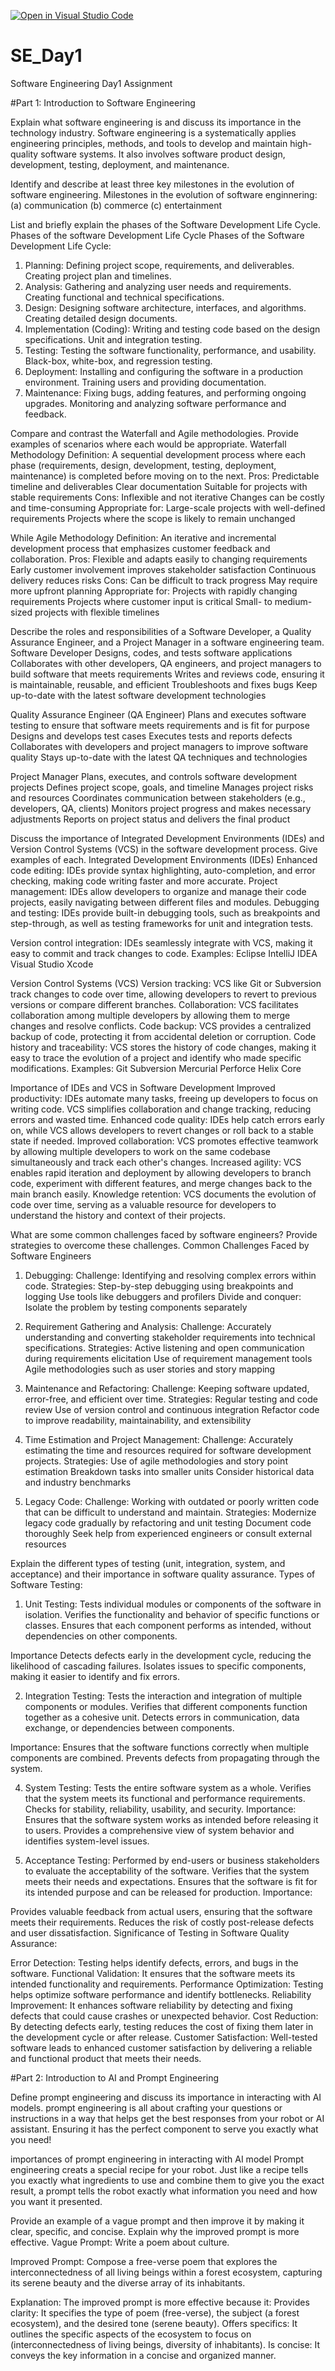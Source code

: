 [![Open in Visual Studio Code](https://classroom.github.com/assets/open-in-vscode-2e0aaae1b6195c2367325f4f02e2d04e9abb55f0b24a779b69b11b9e10269abc.svg)](https://classroom.github.com/online_ide?assignment_repo_id=15568782&assignment_repo_type=AssignmentRepo)
# SE_Day1
Software Engineering Day1 Assignment

#Part 1: Introduction to Software Engineering

Explain what software engineering is and discuss its importance in the technology industry.
Software engineering is a systematically applies engineering principles, methods, and tools to develop and maintain high-quality software systems. It also involves software product design, development, testing, deployment, and maintenance.


Identify and describe at least three key milestones in the evolution of software engineering.
Milestones in the evolution of software enginnering:
(a) communication 
(b) commerce 
(c) entertainment





List and briefly explain the phases of the Software Development Life Cycle.
Phases of the software Development Life Cycle
Phases of the Software Development Life Cycle:

1. Planning:
Defining project scope, requirements, and deliverables.
Creating project plan and timelines.
2. Analysis:
Gathering and analyzing user needs and requirements.
Creating functional and technical specifications.
3. Design:
Designing software architecture, interfaces, and algorithms.
Creating detailed design documents.
4. Implementation (Coding):
Writing and testing code based on the design specifications.
Unit and integration testing.
5. Testing:
Testing the software functionality, performance, and usability.
Black-box, white-box, and regression testing.
6. Deployment:
Installing and configuring the software in a production environment.
Training users and providing documentation.
7. Maintenance:
Fixing bugs, adding features, and performing ongoing upgrades.
Monitoring and analyzing software performance and feedback.

Compare and contrast the Waterfall and Agile methodologies. Provide examples of scenarios where each would be appropriate.
Waterfall Methodology
Definition: A sequential development process where each phase (requirements, design, development, testing, deployment, maintenance) is completed before moving on to the next.
Pros:
Predictable timeline and deliverables
Clear documentation
Suitable for projects with stable requirements
Cons:
Inflexible and not iterative
Changes can be costly and time-consuming
Appropriate for:
Large-scale projects with well-defined requirements
Projects where the scope is likely to remain unchanged

While Agile Methodology
Definition: An iterative and incremental development process that emphasizes customer feedback and collaboration.
Pros:
Flexible and adapts easily to changing requirements
Early customer involvement improves stakeholder satisfaction
Continuous delivery reduces risks
Cons:
Can be difficult to track progress
May require more upfront planning
Appropriate for:
Projects with rapidly changing requirements
Projects where customer input is critical
Small- to medium-sized projects with flexible timelines


Describe the roles and responsibilities of a Software Developer, a Quality Assurance Engineer, and a Project Manager in a software engineering team.
Software Developer
Designs, codes, and tests software applications
Collaborates with other developers, QA engineers, and project managers to build software that meets requirements
Writes and reviews code, ensuring it is maintainable, reusable, and efficient
Troubleshoots and fixes bugs
Keep up-to-date with the latest software development technologies

Quality Assurance Engineer (QA Engineer)
Plans and executes software testing to ensure that software meets requirements and is fit for purpose
Designs and develops test cases
Executes tests and reports defects
Collaborates with developers and project managers to improve software quality
Stays up-to-date with the latest QA techniques and technologies

Project Manager
Plans, executes, and controls software development projects
Defines project scope, goals, and timeline
Manages project risks and resources
Coordinates communication between stakeholders (e.g., developers, QA, clients)
Monitors project progress and makes necessary adjustments
Reports on project status and delivers the final product


Discuss the importance of Integrated Development Environments (IDEs) and Version Control Systems (VCS) in the software development process. Give examples of each.
Integrated Development Environments (IDEs)
Enhanced code editing: IDEs provide syntax highlighting, auto-completion, and error checking, making code writing faster and more accurate.
Project management: IDEs allow developers to organize and manage their code projects, easily navigating between different files and modules.
Debugging and testing: IDEs provide built-in debugging tools, such as breakpoints and step-through, as well as testing frameworks for unit and integration tests.

Version control integration: IDEs seamlessly integrate with VCS, making it easy to commit and track changes to code.
Examples:
Eclipse
IntelliJ IDEA
Visual Studio
Xcode

Version Control Systems (VCS)
Version tracking: VCS like Git or Subversion track changes to code over time, allowing developers to revert to previous versions or compare different branches.
Collaboration: VCS facilitates collaboration among multiple developers by allowing them to merge changes and resolve conflicts.
Code backup: VCS provides a centralized backup of code, protecting it from accidental deletion or corruption.
Code history and traceability: VCS stores the history of code changes, making it easy to trace the evolution of a project and identify who made specific modifications.
Examples:
Git
Subversion
Mercurial
Perforce Helix Core

Importance of IDEs and VCS in Software Development
Improved productivity: IDEs automate many tasks, freeing up developers to focus on writing code. VCS simplifies collaboration and change tracking, reducing errors and wasted time.
Enhanced code quality: IDEs help catch errors early on, while VCS allows developers to revert changes or roll back to a stable state if needed.
Improved collaboration: VCS promotes effective teamwork by allowing multiple developers to work on the same codebase simultaneously and track each other's changes.
Increased agility: VCS enables rapid iteration and deployment by allowing developers to branch code, experiment with different features, and merge changes back to the main branch easily.
Knowledge retention: VCS documents the evolution of code over time, serving as a valuable resource for developers to understand the history and context of their projects.


What are some common challenges faced by software engineers? Provide strategies to overcome these challenges.
Common Challenges Faced by Software Engineers

1. Debugging:
Challenge: Identifying and resolving complex errors within code.
Strategies:
Step-by-step debugging using breakpoints and logging
Use tools like debuggers and profilers
Divide and conquer: Isolate the problem by testing components separately

2. Requirement Gathering and Analysis:
Challenge: Accurately understanding and converting stakeholder requirements into technical specifications.
Strategies:
Active listening and open communication during requirements elicitation
Use of requirement management tools
Agile methodologies such as user stories and story mapping

3. Maintenance and Refactoring:
Challenge: Keeping software updated, error-free, and efficient over time.
Strategies:
Regular testing and code review
Use of version control and continuous integration
Refactor code to improve readability, maintainability, and extensibility

4. Time Estimation and Project Management:
Challenge: Accurately estimating the time and resources required for software development projects.
Strategies:
Use of agile methodologies and story point estimation
Breakdown tasks into smaller units
Consider historical data and industry benchmarks

5. Legacy Code:
Challenge: Working with outdated or poorly written code that can be difficult to understand and maintain.
Strategies:
Modernize legacy code gradually by refactoring and unit testing
Document code thoroughly
Seek help from experienced engineers or consult external resources


Explain the different types of testing (unit, integration, system, and acceptance) and their importance in software quality assurance.
Types of Software Testing:

1. Unit Testing:
Tests individual modules or components of the software in isolation.
Verifies the functionality and behavior of specific functions or classes.
Ensures that each component performs as intended, without dependencies on other components.

Importance
Detects defects early in the development cycle, reducing the likelihood of cascading failures.
Isolates issues to specific components, making it easier to identify and fix errors.

2. Integration Testing:
Tests the interaction and integration of multiple components or modules.
Verifies that different components function together as a cohesive unit.
Detects errors in communication, data exchange, or dependencies between components.

Importance:
Ensures that the software functions correctly when multiple components are combined.
Prevents defects from propagating through the system.

4. System Testing:
Tests the entire software system as a whole.
Verifies that the system meets its functional and performance requirements.
Checks for stability, reliability, usability, and security.
Importance:
Ensures that the software system works as intended before releasing it to users.
Provides a comprehensive view of system behavior and identifies system-level issues.

5. Acceptance Testing:
Performed by end-users or business stakeholders to evaluate the acceptability of the software.
Verifies that the system meets their needs and expectations.
Ensures that the software is fit for its intended purpose and can be released for production.
Importance:

Provides valuable feedback from actual users, ensuring that the software meets their requirements.
Reduces the risk of costly post-release defects and user dissatisfaction.
Significance of Testing in Software Quality Assurance:

Error Detection: Testing helps identify defects, errors, and bugs in the software.
Functional Validation: It ensures that the software meets its intended functionality and requirements.
Performance Optimization: Testing helps optimize software performance and identify bottlenecks.
Reliability Improvement: It enhances software reliability by detecting and fixing defects that could cause crashes or unexpected behavior.
Cost Reduction: By detecting defects early, testing reduces the cost of fixing them later in the development cycle or after release.
Customer Satisfaction: Well-tested software leads to enhanced customer satisfaction by delivering a reliable and functional product that meets their needs.


#Part 2: Introduction to AI and Prompt Engineering


Define prompt engineering and discuss its importance in interacting with AI models.
prompt engineering is all about crafting your questions or instructions in a way that helps get the best responses from your robot or AI assistant.
Ensuring it has the perfect component to serve you exactly what you need!

importances of prompt engineering in interacting with AI model
Prompt engineering creats a special recipe for your robot. Just like a recipe tells you exactly what ingredients to use and combine them to give you the exact result, a prompt tells the robot exactly what information you need and how you want it presented.

Provide an example of a vague prompt and then improve it by making it clear, specific, and concise. Explain why the improved prompt is more effective.
Vague Prompt:
Write a poem about culture.

Improved Prompt:
Compose a free-verse poem that explores the interconnectedness of all living beings within a forest ecosystem, capturing its serene beauty and the diverse array of its inhabitants.

Explanation:
The improved prompt is more effective because it:
Provides clarity: It specifies the type of poem (free-verse), the subject (a forest ecosystem), and the desired tone (serene beauty).
Offers specifics: It outlines the specific aspects of the ecosystem to focus on (interconnectedness of living beings, diversity of inhabitants).
Is concise: It conveys the key information in a concise and organized manner.
